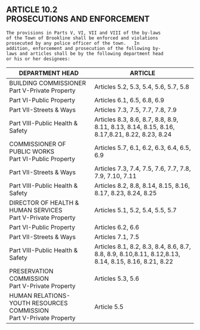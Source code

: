 ## ARTICLE 10.2<br/>PROSECUTIONS AND ENFORCEMENT

```
The provisions in Parts V, VI, VII and VIII of the by-laws
of the Town of Brookline shall be enforced and violations
prosecuted by any police officer of the town.   In
addition, enforcement and prosecution of the following by-
laws and articles shall be by the following department head
or his or her designees:
```

| DEPARTMENT HEAD                                                        | ARTICLE                                                                                                   |
|------------------------------------------------------------------------|-----------------------------------------------------------------------------------------------------------|
| BUILDING COMMISSIONER<br/>Part V-Private Property                      | Articles 5.2, 5.3, 5.4, 5.6, 5.7, 5.8                                                                     |
| Part VI-Public Property                                                | Articles 6.1, 6.5, 6.8, 6.9                                                                               |
| Part VII-Streets & Ways                                                | Articles 7.3, 7.5, 7.7, 7.8, 7.9                                                                          |
| Part VIII-Public Health & Safety                                       | Articles 8.3, 8.6, 8.7, 8.8, 8.9, 8.11, 8.13, 8.14, 8.15, 8.16, 8.17,8.21, 8.22, 8.23, 8.24               |
| COMMISSIONER OF PUBLIC WORKS<br/>Part VI-Public Property               | Articles 5.7, 6.1, 6.2, 6.3, 6.4, 6.5, 6.9                                                                |
| Part VII-Streets & Ways                                                | Articles 7.3, 7.4, 7.5, 7.6, 7.7, 7.8, 7.9, 7.10, 7.11                                                    |
| Part VIII-Public Health & Safety                                       | Articles 8.2, 8.8, 8.14, 8.15, 8.16, 8.17, 8.23, 8.24, 8.25                                               |
| DIRECTOR OF HEALTH & HUMAN SERVICES<br/>Part V-Private Property        | Articles 5.1, 5.2, 5.4, 5.5, 5.7                                                                          |
| Part VI-Public Property                                                | Articles 6.2, 6.6                                                                                         |
| Part VII-Streets & Ways                                                | Articles 7.1, 7.5                                                                                         | 
| Part VIII-Public Health & Safety                                       | Articles 8.1, 8.2, 8.3, 8.4, 8.6, 8.7, 8.8, 8.9, 8.10,8.11, 8.12,8.13, 8.14, 8.15, 8.16, 8.21, 8.22       |
| PRESERVATION COMMISSION<br/>Part V-Private Property                    | Articles 5.3, 5.6                                                                                         |
| HUMAN RELATIONS-YOUTH RESOURCES COMMISSION<br/>Part V-Private Property | Article  5.5                                                                                              |
